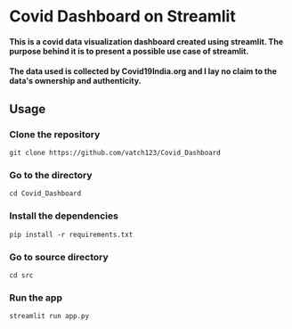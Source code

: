 # Covid Dashboard on Streamlit

#### This is a covid data visualization dashboard created using streamlit. The purpose behind it is to present a possible use case of streamlit.

#### The data used is collected by Covid19India.org and I lay no claim to the data's ownership and authenticity.

## Usage

### Clone the repository

```
git clone https://github.com/vatch123/Covid_Dashboard
```

### Go to the directory

```
cd Covid_Dashboard
```

### Install the dependencies

```
pip install -r requirements.txt
```

### Go to source directory
```
cd src
```

### Run the app

```
streamlit run app.py
```
